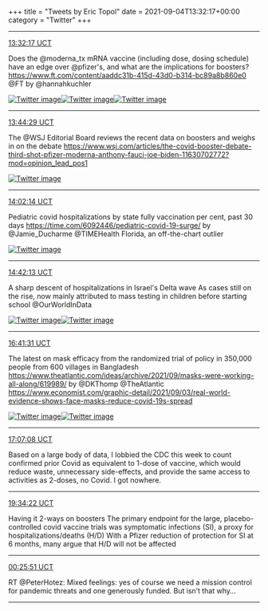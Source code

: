 +++
title = "Tweets by Eric Topol" 
date = 2021-09-04T13:32:17+00:00
category = "Twitter"
+++


---

<a href="https://twitter.com/erictopol/status/1434147305800667139" target="_blank" rel="noreferer">13:32:17 UCT</a>

Does the @moderna_tx mRNA vaccine (including dose, dosing schedule) have an edge over @pfizer's, and what are the implications for boosters?
https://www.ft.com/content/aaddc31b-415d-43d0-b314-bc89a8b860e0 @FT by @hannahkuchler 

<a href="E-cdAWMVEAIRi_J.jpg"  ><img src="E-cdAWMVEAIRi_J.jpg" alt="Twitter image" ></img></a><a href="E-cdDacVkAIW_ys.jpg"  ><img src="E-cdDacVkAIW_ys.jpg" alt="Twitter image" ></img></a><a href="E-cdGY3VgAAbHwt.jpg"  ><img src="E-cdGY3VgAAbHwt.jpg" alt="Twitter image" ></img></a>

---

<a href="https://twitter.com/erictopol/status/1434150373913104388" target="_blank" rel="noreferer">13:44:29 UCT</a>

The @WSJ Editorial Board reviews the recent data on boosters and weighs in on the debate https://www.wsj.com/articles/the-covid-booster-debate-third-shot-pfizer-moderna-anthony-fauci-joe-biden-11630702772?mod=opinion_lead_pos1 

<a href="E-cgB63VEAA5M8b.jpg"  ><img src="E-cgB63VEAA5M8b.jpg" alt="Twitter image" ></img></a>

---

<a href="https://twitter.com/erictopol/status/1434154841446572044" target="_blank" rel="noreferer">14:02:14 UCT</a>

Pediatric covid hospitalizations by state fully vaccination per cent, past 30 days
https://time.com/6092446/pediatric-covid-19-surge/ by @Jamie_Ducharme @TIMEHealth 
Florida, an off-the-chart outlier 

<a href="E-ci4vWVcAEvrkZ.jpg"  ><img src="E-ci4vWVcAEvrkZ.jpg" alt="Twitter image" ></img></a>

---

<a href="https://twitter.com/erictopol/status/1434164903753838594" target="_blank" rel="noreferer">14:42:13 UCT</a>

A sharp descent of hospitalizations in Israel's Delta wave
As cases still on the rise, now mainly attributed to mass testing in children before starting school
@OurWorldInData 

<a href="E-cs35XVUAMLyAD.jpg"  ><img src="E-cs35XVUAMLyAD.jpg" alt="Twitter image" ></img></a><a href="E-cr8lRUcAE7WaK.jpg"  ><img src="E-cr8lRUcAE7WaK.jpg" alt="Twitter image" ></img></a>

---

<a href="https://twitter.com/erictopol/status/1434194927806607361" target="_blank" rel="noreferer">16:41:31 UCT</a>

The latest on mask efficacy from the randomized trial of policy in 350,000 people from 600 villages in Bangladesh
https://www.theatlantic.com/ideas/archive/2021/09/masks-were-working-all-along/619989/ by @DKThomp @TheAtlantic 
https://www.economist.com/graphic-detail/2021/09/03/real-world-evidence-shows-face-masks-reduce-covid-19s-spread 

<a href="E-dH9SEVEAMPhwa.jpg"  ><img src="E-dH9SEVEAMPhwa.jpg" alt="Twitter image" ></img></a><a href="E-dIJJcVcAANfV6.jpg"  ><img src="E-dIJJcVcAANfV6.jpg" alt="Twitter image" ></img></a>

---

<a href="https://twitter.com/erictopol/status/1434201376247070723" target="_blank" rel="noreferer">17:07:08 UCT</a>

Based on a large body of data, I lobbied the CDC this week to count confirmed prior Covid as equivalent to 1-dose of vaccine, which would reduce waste, unnecessary side-effects, and provide the same access to activities as 2-doses, no Covid.
I got nowhere.



---

<a href="https://twitter.com/erictopol/status/1434238427411611648" target="_blank" rel="noreferer">19:34:22 UCT</a>

Having it 2-ways on boosters
The primary endpoint for the large, placebo-controlled covid vaccine trials was symptomatic infections (SI), a proxy for hospitalizations/deaths (H/D)
With a Pfizer reduction of protection for SI at 6 months, many argue that H/D will not be affected



---

<a href="https://twitter.com/erictopol/status/1434311781212561410" target="_blank" rel="noreferer">00:25:51 UCT</a>

RT @PeterHotez: Mixed feelings: yes of course we need a mission control for pandemic threats and one generously funded. But isn’t that why…



---